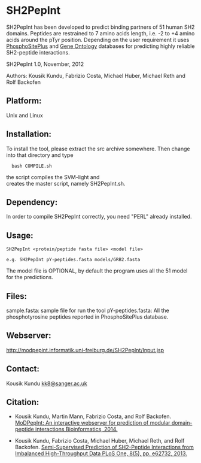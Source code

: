 SH2PepInt
====

SH2PepInt has been developed to predict binding partners of 51 human SH2 domains. Peptides are restrained to 7 amino acids length, i.e. -2 to +4 amino acids around the pTyr position. Depending on the user requirement it uses [PhosphoSitePlus](http://www.phosphosite.org/homeAction.action) and [Gene Ontology](http://www.ebi.ac.uk/QuickGO/) databases for predicting highly reliable SH2-peptide interactions.

SH2PepInt 1.0, November, 2012 

Authors: Kousik Kundu, Fabrizio Costa, Michael Huber, Michael Reth and Rolf Backofen

Platform:
------------

Unix and Linux


Installation:
------------

To install the tool, please extract the src archive somewhere. Then change
into that directory and type
```
  bash COMPILE.sh
```
the script compiles the SVM-light and  
creates the master script, namely SH2PepInt.sh.




Dependency:
-------------

In order to compile SH2PepInt correctly, you need "PERL" already installed.



Usage:
--------------
```
SH2PepInt <protein/peptide fasta file> <model file>

e.g. SH2PepInt pY-peptides.fasta models/GRB2.fasta
```
The model file is OPTIONAL, by default the program uses all the 51 model for the predictions. 


Files:
-----------------
sample.fasta: sample file for run the tool
pY-peptides.fasta: All the phosphotyrosine peptides reported in PhosphoSitePlus database.


Webserver:
-----------------
http://modpepint.informatik.uni-freiburg.de/SH2PepInt/Input.jsp


Contact: 
-----------------
Kousik Kundu <kk8@sanger.ac.uk>

Citation:
-----------------
* Kousik Kundu, Martin Mann, Fabrizio Costa, and Rolf Backofen.
[MoDPepInt: An interactive webserver for prediction of modular domain-peptide interactions
Bioinformatics, 2014.](https://academic.oup.com/bioinformatics/article-lookup/doi/10.1093/bioinformatics/btu350)

* Kousik Kundu, Fabrizio Costa, Michael Huber, Michael Reth, and Rolf Backofen.
[Semi-Supervised Prediction of SH2-Peptide Interactions from Imbalanced High-Throughput Data
PLoS One, 8(5), pp. e62732, 2013.](http://journals.plos.org/plosone/article?id=10.1371/journal.pone.0062732)




